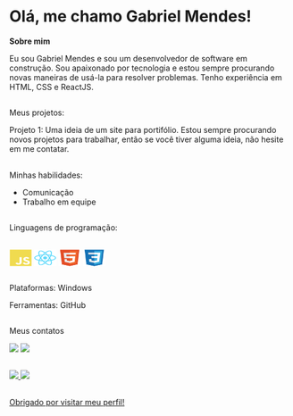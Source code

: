<h1>Olá, me chamo Gabriel Mendes!</h1>

<strong>Sobre mim</strong>



Eu sou Gabriel Mendes e sou um desenvolvedor de software em construção. Sou apaixonado por tecnologia e estou sempre procurando novas maneiras de usá-la para resolver problemas. Tenho experiência em HTML, CSS e ReactJS. 
##
Meus projetos:

Projeto 1: Uma ideia de um site para portifólio.
Estou sempre procurando novos projetos para trabalhar, então se você tiver alguma ideia, não hesite em me contatar.
##
Minhas habilidades:

- Comunicação
- Trabalho em equipe

##

Linguagens de programação: 
<div style="display: inline_block"><br>
  <img align="center" alt="Gabs-Js" height="30" width="40" src="https://raw.githubusercontent.com/devicons/devicon/master/icons/javascript/javascript-plain.svg">
  <img align="center" alt="Gabs-React" height="30" width="40" src="https://raw.githubusercontent.com/devicons/devicon/master/icons/react/react-original.svg">
  <img align="center" alt="Gabs-HTML" height="30" width="40" src="https://raw.githubusercontent.com/devicons/devicon/master/icons/html5/html5-original.svg">
  <img align="center" alt="Gabs-CSS" height="30" width="40" src="https://raw.githubusercontent.com/devicons/devicon/master/icons/css3/css3-original.svg">
</div>

##


Plataformas: Windows

Ferramentas: GitHub
##
Meus contatos

<div> 
  <a href = "gabsdev02@gmail.com"><img src="https://img.shields.io/badge/-Gmail-%23333?style=for-the-badge&logo=gmail&logoColor=white" target="_blank"></a>
  <a href="https://www.linkedin.com/in/gabrielmendes02/" target="_blank"><img src="https://img.shields.io/badge/-LinkedIn-%230077B5?style=for-the-badge&logo=linkedin&logoColor=white" target="_blank"></a> 
  
</div>

##

<div>
  <a href="https://github.com/Gabsm02">
  <img height="180em" src="https://github-readme-stats.vercel.app/api?username=Gabsm02&show_icons=true&theme=dracula&include_allcommits+true&count_private=true"/>
  <img  height="180em" src="https://github-readme-stats.vercel.app/api/top-langs/?username=Gabsm02&layout=compact&langs_count=16&theme=dracula"/>
</div>
    
##







Obrigado por visitar meu perfil!

